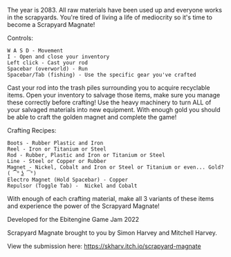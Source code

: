 The year is 2083. All raw materials have been used up and everyone works in the scrapyards. You're tired of living a life of mediocrity so it's time to become a Scrapyard Magnate!

Controls:

    W A S D - Movement
    I - Open and close your inventory
    Left click - Cast your rod
    Spacebar (overworld) - Run
    Spacebar/Tab (fishing) - Use the specific gear you've crafted

Cast your rod into the trash piles surrounding you to acquire recyclable items. Open your inventory to salvage those items, make sure you manage these correctly before crafting! Use the heavy machinery to turn ALL of your salvaged materials into new equipment. With enough gold you should be able to craft the golden magnet and complete the game!

Crafting Recipes:

    Boots - Rubber Plastic and Iron
    Reel - Iron or Titanium or Steel
    Rod - Rubber, Plastic and Iron or Titanium or Steel 
    Line - Steel or Copper or Rubber
    Magnet - Nickel, Cobalt and Iron or Steel or Titanium or even... Gold? ( ͡° ͜ʖ ͡°)
    Electro Magnet (Hold Spacebar) - Copper
    Repulsor (Toggle Tab) -  Nickel and Cobalt

With enough of each crafting material, make all 3 variants of these items and experience the power of the Scrapyard Magnate!


​Developed for the Ebitengine Game Jam 2022

Scrapyard Magnate brought to you by Simon Harvey and Mitchell Harvey.

View the submission here: https://skharv.itch.io/scrapyard-magnate